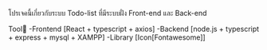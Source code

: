 โปรเจคนี้เกี่ยวกับระบบ Todo-list ที่มีระบบฝั่ง Front-end และ Back-end

Tool🔨
-Frontend [React + typescript + axios]
-Backend [node.js + typescript + express + mysql + XAMPP]
-Library [Icon[Fontawesome]]
